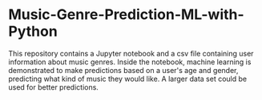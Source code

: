 # Music-Genre-Prediction-ML-with-Python
This repository contains a Jupyter notebook and a csv file containing user information about music genres. Inside the notebook, machine learning is demonstrated to make predictions based on a user's age and gender, predicting what kind of music they would like. A larger data set could be used for better predictions.
